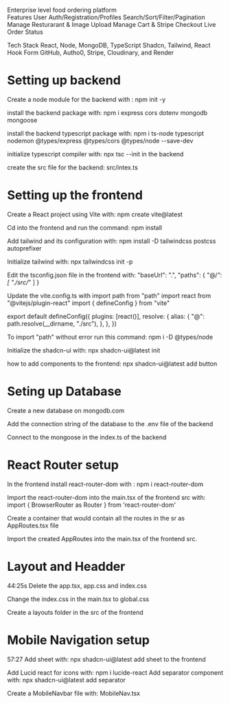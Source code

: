 Enterprise level food ordering platform    
Features 
User Auth/Registration/Profiles
Search/Sort/Filter/Pagination
Manage Resturarant & Image Upload
Manage Cart & Stripe Checkout
Live Order Status

Tech Stack 
React, Node, MongoDB, TypeScript
Shadcn, Tailwind, React Hook Form
GitHub, Autho0, Stripe, Cloudinary, and Render

# Setting up  backend
Create a node module for the backend with : npm init -y 

install the backend package with: npm i express cors dotenv mongodb mongoose

install the backend typescript package with: npm i ts-node typescript nodemon @types/express @types/cors @types/node --save-dev

initialize typescript compiler with: npx tsc --init in the backend 

create the src file for the backend: src/intex.ts


# Setting up the frontend 

Create a React project using Vite with: npm create vite@latest

Cd into the frontend and run the command: npm install

Add tailwind and its configuration with: npm install -D tailwindcss postcss autoprefixer 

Initialize tailwind with: npx tailwindcss init -p

Edit the tsconfig.json file in the frontend with:   "baseUrl": ".",
    "paths": {
      "@/*": [
        "./src/*"
      ]
    }

Update the vite.config.ts with 
import path from "path"
import react from "@vitejs/plugin-react"
import { defineConfig } from "vite"

export default defineConfig({
  plugins: [react()],
  resolve: {
    alias: {
      "@": path.resolve(__dirname, "./src"),
    },
  },
})

To import "path" without error run this command: npm i -D @types/node


Initialize the shadcn-ui with: npx shadcn-ui@latest init

how to add components to the frontend: npx shadcn-ui@latest add button


# Seting up Database
Create a new database on mongodb.com 

Add the connection string of the database to the .env file of the backend

Connect to the mongoose in the index.ts of the backend

# React Router setup
In the frontend install react-router-dom with : npm i react-router-dom

Import the react-router-dom into the main.tsx of the frontend src with: import { BrowserRouter as Router } from 'react-router-dom' 

Create a container that would contain all the routes in the sr as AppRoutes.tsx file

Import the created AppRoutes into the main.tsx of the frontend src.

# Layout and Headder
44:25s
Delete the app.tsx, app.css and index.css

Change the index.css in the main.tsx to global.css

Create a layouts folder in the src of the frontend

# Mobile Navigation setup
57:27
Add sheet with: npx shadcn-ui@latest add sheet to the frontend

Add Lucid react for icons with: npm i lucide-react
Add separator component with: npx shadcn-ui@latest add separator

Create a MobileNavbar file with: MobileNav.tsx